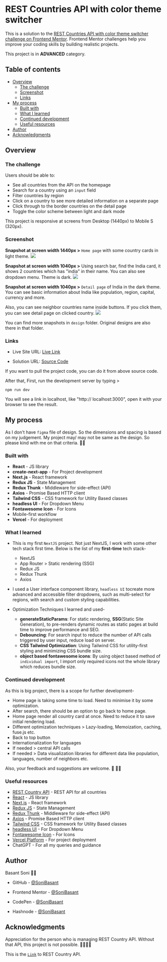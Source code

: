 # REST Countries API with color theme switcher

This is a solution to the [REST Countries API with color theme switcher challenge on Frontend Mentor](https://www.frontendmentor.io/challenges/rest-countries-api-with-color-theme-switcher-5cacc469fec04111f7b848ca). Frontend Mentor challenges help you improve your coding skills by building realistic projects. 

This project is in **ADVANCED** category.

## Table of contents

- [Overview](#overview)
  - [The challenge](#the-challenge)
  - [Screenshot](#screenshot)
  - [Links](#links)
- [My process](#my-process)
  - [Built with](#built-with)
  - [What I learned](#what-i-learned)
  - [Continued development](#continued-development)
  - [Useful resources](#useful-resources)
- [Author](#author)
- [Acknowledgments](#acknowledgments)

## Overview

### The challenge

Users should be able to:

- See all countries from the API on the homepage
- Search for a country using an `input` field
- Filter countries by region
- Click on a country to see more detailed information on a separate page
- Click through to the border countries on the detail page
- Toggle the color scheme between light and dark mode

This project is responsive at screens from Desktop (1440px) to Mobile S (320px).

### Screenshot

**Snapshot at screen width 1440px >** `Home page` with some country cards in light theme.
![](./design/country-info-snap-1.png)

**Snapshot at screen width 1040px >** Using search bar, find the India card, it shows 2 countries which has "india" in their name. You can also see dropdown menu. Theme is dark.
![](./design/country-info-snap-2.png)

**Snapshot at screen width 1040px >** `Detail page` of India in the dark theme. You can see basic information about India like population, region, capital, currency and more.

Also, you can see neighbor countries name inside buttons. If you click them, you can see detail page on clicked country.
![](./design/country-info-snap-3.png)

You can find more snapshots in `design` folder. Original designs are also there in that folder.


### Links

- Live Site URL: [Live Link](https://sonibasant-b9-country-info.vercel.app/)

- Solution URL: [Source Code](https://github.com/SoniBasant/b9-country-info) 

If you want to pull the project code, you can do it from above source code.

After that, First, run the development server by typing >

`npm run dev`

You will see a link in localhost, like "http:// localhost:3000", open it with your browser to see the result.

## My process

As I don't have `figma` file of design. So the dimensions and spacing is based on my judgement. My project may/ may not be same as the design. So please kind with me on that criteria. 🤖🤖

### Built with

- **React** - JS library
- **create-next-app** - For Project development
- **Next.js** - React framework
- **Redux JS** - State Management
- **Redux Thunk** - Middleware for side-effect (API)
- **Axios** - Promise Based HTTP client
- **Tailwind CSS** - CSS framework for Utility Based classes
- **headless UI** - For Dropdown Menu
- **Fontawesome Icon** - For Icons
- Mobile-first workflow
- **Vercel** - For deployment

### What I learned

- This is my first `NextJS` project. Not just NextJS, I work with some other tech stack first time.
Below is the list of my **first-time** tech stack-

  - NextJS
  - App Router > Static rendering (SSG)
  - Redux JS
  - Redux Thunk
  - Axios

- I used a User interface component library, `headless UI` tocreate more advanced and accessible filter dropdowns, such as multi-select for regions, with search and custom styling capabilities.

- Optimization Techniques I learned and used-
  - **generateStaticParams**: For static rendering, **SSG**(Static Site Generation), to pre-renders dynamic routes as static pages at build time to improve performance and SEO.
  - **Debouncing**: For search input to reduce the number of API calls triggered by user input, reduce load on server.
  - **CSS Tailwind Optimization**: Using Tailwind CSS for utility-first styling and minimizing CSS bundle size.
  - **object based fontawesome icons**: By using object based method of `individual import`, I import only required icons not the whole library which reduces bundle size.

### Continued development

As this is big project, there is a scope for further development-

- Home page is taking some time to load. Need to minimise it by some optimization.
- After search, there should be an option to go back to home page.
- Home page render all country card at once. Need to reduce it to save initial rendering load.
- Different optimization techniques > Lazy-loading, Memoization, caching, fuse.js etc.
- Back to top button
- Internationalization for languages
- If needed > central API calls
- If needed > Data visualization libraries for different data like population, languages, number of neighbors etc.

Also, your feedback and suggestions are welcome. 🤗 🙏🏻

### Useful resources

- [REST Country API](https://restcountries.com/) - REST API for all countries
- [React](https://reactjs.org/) - JS library
- [Next.js](https://nextjs.org/) - React framework
- [Redux JS](https://redux.js.org/) - State Management
- [Redux Thunk](https://redux.js.org/usage/writing-logic-thunks) - Middleware for side-effect (API)
- [Axios](https://axios-http.com/docs/intro) - Promise Based HTTP client
- [Tailwind CSS](https://tailwindcss.com/) - CSS framework for Utility Based classes
- [headless UI](https://headlessui.com/) - For Dropdown Menu
- [Fontawesome Icon](https://fontawesome.com/) - For Icons
- [Vercel Platform](https://vercel.com/new?utm_medium=default-template&filter=next.js&utm_source=create-next-app&utm_campaign=create-next-app-readme) - For project deployment
- ChatGPT - For all my queries and guidance

## Author

Basant Soni 👨‍💻

- GitHub - [@SoniBasant](https://github.com/SoniBasant)

- Frontend Mentor - [@SoniBasant](https://www.frontendmentor.io/profile/SoniBasant)
- CodePen - [@SoniBasant](https://codepen.io/sonibasant)
- Hashnode - [@SoniBasant](https://sonibasant.hashnode.dev/)


## Acknowledgments

Appreciation for the person who is managing REST Country API. Without that API, this project is not possible. 🙏🏻🙏🏻

This is the [`Link`](https://restcountries.com/) to REST Country API.